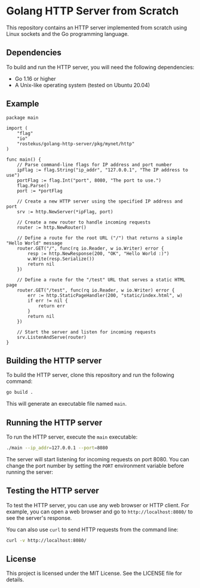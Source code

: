 # Golang HTTP Server from Scratch

This repository contains an HTTP server implemented from scratch using Linux sockets and the Go programming language.

## Dependencies

To build and run the HTTP server, you will need the following dependencies:

- Go 1.16 or higher
- A Unix-like operating system (tested on Ubuntu 20.04)

## Example

```golang
package main

import (
	"flag"
	"io"
	"rostekus/golang-http-server/pkg/mynet/http"
)

func main() {
	// Parse command-line flags for IP address and port number
	ipFlag := flag.String("ip_addr", "127.0.0.1", "The IP address to use")
	portFlag := flag.Int("port", 8080, "The port to use.")
	flag.Parse()
	port := *portFlag

	// Create a new HTTP server using the specified IP address and port
	srv := http.NewServer(*ipFlag, port)

	// Create a new router to handle incoming requests
	router := http.NewRouter()

	// Define a route for the root URL ("/") that returns a simple "Hello World" message
	router.GET("/", func(rq io.Reader, w io.Writer) error {
		resp := http.NewResponse(200, "OK", "Hello World :)")
		w.Write(resp.Serialize())
		return nil
	})

	// Define a route for the "/test" URL that serves a static HTML page
	router.GET("/test", func(rq io.Reader, w io.Writer) error {
		err := http.StaticPageHandler(200, "static/index.html", w)
		if err != nil {
			return err
		}
		return nil
	})

	// Start the server and listen for incoming requests
	srv.ListenAndServe(router)
}
```

## Building the HTTP server

To build the HTTP server, clone this repository and run the following command:

```bash
go build . 
```

This will generate an executable file named `main`.

## Running the HTTP server

To run the HTTP server, execute the `main` executable:

```bash
./main --ip_addr=127.0.0.1 --port=8080
```

The server will start listening for incoming requests on port 8080. You can change the port number by setting the `PORT` environment variable before running the server:


## Testing the HTTP server

To test the HTTP server, you can use any web browser or HTTP client. For example, you can open a web browser and go to `http://localhost:8080/` to see the server's response.

You can also use `curl` to send HTTP requests from the command line:

```bash
curl -v http://localhost:8080/
```
## License

This project is licensed under the MIT License. See the LICENSE file for details.
